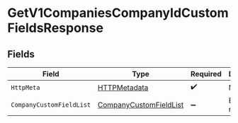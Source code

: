 # GetV1CompaniesCompanyIdCustomFieldsResponse


## Fields

| Field                                                                       | Type                                                                        | Required                                                                    | Description                                                                 |
| --------------------------------------------------------------------------- | --------------------------------------------------------------------------- | --------------------------------------------------------------------------- | --------------------------------------------------------------------------- |
| `HttpMeta`                                                                  | [HTTPMetadata](../../Models/Components/HTTPMetadata.md)                     | :heavy_check_mark:                                                          | N/A                                                                         |
| `CompanyCustomFieldList`                                                    | [CompanyCustomFieldList](../../Models/Components/CompanyCustomFieldList.md) | :heavy_minus_sign:                                                          | Example response                                                            |